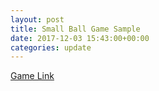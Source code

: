 ```yaml
---
layout: post
title: Small Ball Game Sample
date: 2017-12-03 15:43:00+00:00
categories: update
---
```

<a href="../samples/ballgame/game.html"> Game Link</a>
